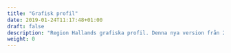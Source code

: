 ```yaml
---
title: "Grafisk profil"
date: 2019-01-24T11:17:48+01:00
draft: false
description: "Region Hallands grafiska profil. Denna nya version från 2019 ersätter tidigare versioner."
weight: 0
---
```

